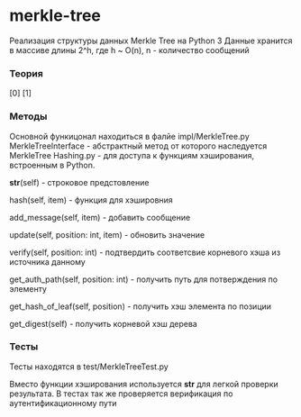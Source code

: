 # merkle-tree
 
Реализация структуры данных Merkle Tree на Python 3
Данные хранится в массиве длины 2^h, где h ~ O(n), n - количество сообщений

### Теория

[0] 
[1] 

### Методы

Основной функицонал находиться в фалйе impl/MerkleTree.py 
MerkleTreeInterface - абстрактный метод от которого наследуется MerkleTree 
Hashing.py - для доступа к функциям хэширования, встроенным в Python. 

__str__(self) - строковое предстовление

hash(self, item) - функция для хэшировния

add_message(self, item) - добавить сообщение 

update(self, position: int, item) - обновить значение

verify(self, position: int) - подтвердить соответсвие корневого хэша из источника данному

get_auth_path(self, position: int) - получить путь для потверждения по элементу

get_hash_of_leaf(self, position) - получить хэш элемента по позиции

get_digest(self) - получить корневой хэш дерева

### Тесты

Тесты находятся в test/MerkleTreeTest.py

Вместо функции хэширования используется __str__ для легкой проверки результата.
В тестах так же проверяется верификация по аутентификационному пути 